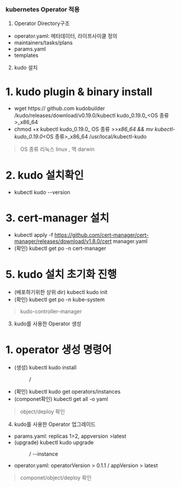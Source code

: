 ### kubernetes Operator 적용
1. Operator Directory구조
- operator.yaml: 메타데이터, 라이프사이클 정의
-   maintainers/tasks/plans
- params.yaml
- templates

2. kudo 설치
# 1. kudo plugin & binary install
- wget https:// github.com kudobuilder /kudo/releases/download/v0.19.0/kubectl kudo_0.19.0_<OS 종류>_x86_64
- chmod +x kubectl kudo_0.19.0_ OS 종류 >>_x86_64 && mv kubectl-kudo_0.19.0_<OS 종류>_x86_64 /usr/local/kubectl-kudo 
> OS 종류 리눅스 linux , 맥 darwin
# 2. kudo 설치확인
- kubectl kudo --version
# 3. cert-manager 설치
- kubectl apply -f https://github.com/cert-manager/cert-manager/releases/download/v1.8.0/cert manager.yaml
- (확인) kubectl get po -n cert-manager
# 5. kudo 설치 초기화 진행
- (배포하기위한 상위 dir) kubectl kudo init
- (확인) kubectl get po -n kube-system 
> kudo-controller-manager

3. kudo를 사용한 Operator 생성
# 1. operator 생성 명령어
- (생성) kubectl kudo install <dir>/
- (확인) kubectl kudo get operators/instances
- (componet확인) kubectl get all -o yaml
> object/deploy 확인

4. kudo를 사용한 Operator 업그레이드
- params.yaml: replicas 1>2, appversion >latest
- (upgrade) kubectl kudo upgrade <dir>/ --instance <instance>
- operator.yaml: operatorVersion > 0.1.1 / appVersion > latest
> componet/object/deploy 확인
